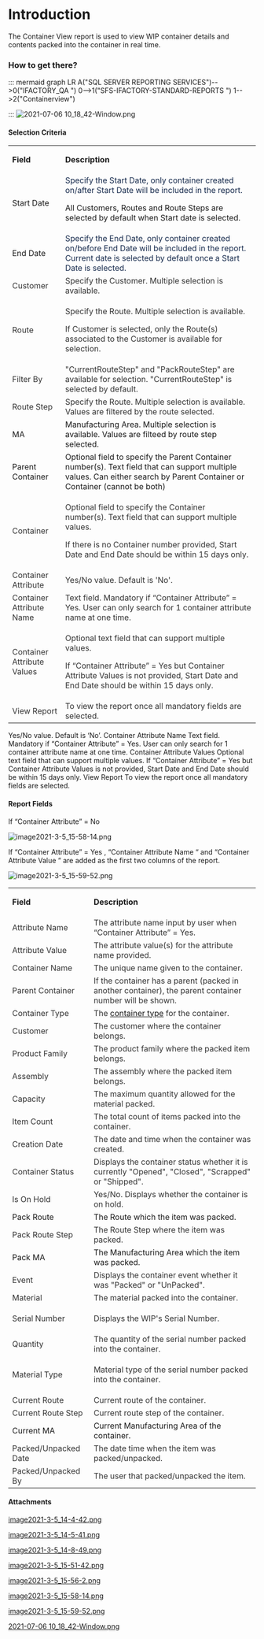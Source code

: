 # Introduction

The Container View report is used to view WIP container details and contents packed into the container in real time.


### How to get there?



::: mermaid
graph LR
A("SQL SERVER REPORTING SERVICES")-->0("IFACTORY_QA ")
0-->1("SFS-IFACTORY-STANDARD-REPORTS ")
1-->2("Containerview")

:::
![2021-07-06 10_18_42-Window.png](/.attachments/94405275.png)




#### **Selection Criteria** 



<table class="wrapped confluenceTable"><colgroup><col /><col /></colgroup><tbody><tr><td class="highlight confluenceTd"><p><strong>Field</strong></p></td><td class="highlight confluenceTd"><p><strong>Description</strong></p></td></tr><tr><td colspan="1" class="confluenceTd">Start Date</td><td colspan="1" class="confluenceTd"><span style="color: rgb(23,43,77);"><span style="color: rgb(23,43,77);">Specify the Start Date, only container created on/after Start Date will be included in the report. </span></span><p>All Customers, Routes and Route Steps are selected by default when Start date is selected.</p></td></tr><tr><td colspan="1" class="confluenceTd">End Date</td><td colspan="1" class="confluenceTd"><span style="color: rgb(23,43,77);">Specify the End Date, only<span> </span></span><span style="color: rgb(23,43,77);">container created on</span><span style="color: rgb(23,43,77);">/before End Date will be included in the report. Current date is selected by default once a Start Date is selected.</span></td></tr><tr><td colspan="1" class="confluenceTd"><span style="color: rgb(51,51,51);">Customer</span></td><td colspan="1" class="confluenceTd"><span style="color: rgb(51,51,51);">Specify the Customer. Multiple selection is available.</span></td></tr><tr><td colspan="1" class="confluenceTd"><span style="color: rgb(51,51,51);">Route</span></td><td colspan="1" class="confluenceTd"><p><span style="color: rgb(51,51,51);">Specify the Route. Multiple selection is available.</span></p><p><span style="color: rgb(51,51,51);">If Customer is selected, only the Route(s) associated to the Customer is available for selection.</span></p></td></tr><tr><td colspan="1" class="confluenceTd"><span style="color: rgb(51,51,51);">Filter By</span></td><td colspan="1" class="confluenceTd"><span style="color: rgb(51,51,51);">"CurrentRouteStep" and "PackRouteStep" are available for selection. "CurrentRouteStep" is selected by default.</span></td></tr><tr><td colspan="1" class="confluenceTd"><span style="color: rgb(51,51,51);">Route Step</span></td><td colspan="1" class="confluenceTd"><span style="color: rgb(51,51,51);">Specify the Route. Multiple selection is available. Values are filtered by the route selected.</span></td></tr><tr><td colspan="1" class="confluenceTd">MA</td><td colspan="1" class="confluenceTd">Manufacturing Area. Multiple selection is available. Values are filteed by route step selected.</td></tr><tr><td colspan="1" class="confluenceTd">Parent Container</td><td colspan="1" class="confluenceTd">Optional field to specify the Parent Container number(s). Text field that can support multiple values. Can either search by Parent Container or Container (cannot be both)</td></tr><tr><td colspan="1" class="confluenceTd"><span style="color: rgb(51,51,51);">Container</span></td><td colspan="1" class="confluenceTd"><p><span style="color: rgb(51,51,51);">Optional field to specify the Container number(s). Text field that can support multiple values.<br /></span></p><p><span style="color: rgb(51,51,51);">If there is no Container number provided, Start Date and End Date should be within 15 days only.</span></p></td></tr><tr><td colspan="1" class="confluenceTd"><span style="color: rgb(51,51,51);">Container Attribute</span></td><td colspan="1" class="confluenceTd"><span style="color: rgb(51,51,51);">Yes/No value. Default is 'No'.</span></td></tr><tr><td colspan="1" class="confluenceTd"><span style="color: rgb(51,51,51);">Container Attribute Name</span></td><td colspan="1" class="confluenceTd"><span style="color: rgb(51,51,51);">Text field. Mandatory if “Container Attribute” = Yes. User can only search for 1 container attribute name at one time.</span></td></tr><tr><td colspan="1" class="confluenceTd"><span style="color: rgb(51,51,51);">Container Attribute Values</span></td><td colspan="1" class="confluenceTd"><p><span style="color: rgb(51,51,51);">Optional text field that can support multiple values.</span></p><p><span style="color: rgb(51,51,51);">If “Container Attribute” = Yes but Container Attribute Values is not provided, Start Date and End Date should be within 15 days only.</span></p></td></tr><tr><td colspan="1" class="confluenceTd"><span style="color: rgb(51,51,51);">View Report</span></td><td colspan="1" class="confluenceTd"><span style="color: rgb(51,51,51);">To view the report once all mandatory fields are selected.</span></td></tr></tbody></table>


Yes/No value. Default is ‘No’.
Container Attribute Name
Text field. Mandatory if “Container Attribute” = Yes. User can only search for 1 container attribute name at one time.
Container Attribute Values
Optional text field that can support multiple values.
If “Container Attribute” = Yes but Container Attribute Values is not provided, Start Date and End Date should be within 15 days only.
View Report
To view the report once all mandatory fields are selected.



#### Report Fields


If “Container Attribute” = No

![image2021-3-5_15-58-14.png](/.attachments/88113528.png)



If “Container Attribute” = Yes , “Container Attribute Name “ and “Container Attribute Value “ are added as the first two columns of the report.

![image2021-3-5_15-59-52.png](/.attachments/88113529.png)


<table class="wrapped confluenceTable"><colgroup><col /><col /></colgroup><tbody><tr><td class="highlight confluenceTd"><p><strong>Field</strong></p></td><td class="highlight confluenceTd"><p><strong>Description</strong></p></td></tr><tr><td colspan="1" class="confluenceTd"><span style="color: rgb(51,51,51);">Attribute Name</span></td><td colspan="1" class="confluenceTd"><span style="color: rgb(51,51,51);">The attribute name input by user when “Container Attribute” = Yes.</span></td></tr><tr><td colspan="1" class="confluenceTd"><span style="color: rgb(51,51,51);">Attribute Value</span></td><td colspan="1" class="confluenceTd"><span style="color: rgb(51,51,51);">The attribute value(s) for the attribute name provided.</span></td></tr><tr><td colspan="1" class="confluenceTd"><span style="color: rgb(51,51,51);">Container Name</span></td><td colspan="1" class="confluenceTd"><span style="color: rgb(51,51,51);">The unique name given to the container.</span></td></tr><tr><td colspan="1" class="confluenceTd"><span style="color: rgb(51,51,51);">Parent Container</span></td><td colspan="1" class="confluenceTd"><span style="color: rgb(51,51,51);">If the container has a parent (packed in another container), the parent container number will be shown.</span></td></tr><tr><td colspan="1" class="confluenceTd"><span style="color: rgb(51,51,51);">Container Type</span></td><td colspan="1" class="confluenceTd"><span style="color: rgb(51,51,51);">The <a class="createlink" href="/pages/createpage.action?spaceKey=IJM&title=Container+Type+%283.0%29&linkCreation=true&fromPageId=88113521">container type</a> for the container.</span></td></tr><tr><td colspan="1" class="confluenceTd"><span style="color: rgb(51,51,51);">Customer</span></td><td colspan="1" class="confluenceTd"><span style="color: rgb(51,51,51);">The customer where the container belongs.</span></td></tr><tr><td colspan="1" class="confluenceTd"><span style="color: rgb(51,51,51);">Product Family</span></td><td colspan="1" class="confluenceTd"><span style="color: rgb(51,51,51);">The product family where the packed item belongs.</span></td></tr><tr><td colspan="1" class="confluenceTd"><span style="color: rgb(51,51,51);">Assembly</span></td><td colspan="1" class="confluenceTd"><span style="color: rgb(51,51,51);">The assembly where the packed item belongs.</span></td></tr><tr><td colspan="1" class="confluenceTd"><span style="color: rgb(51,51,51);">Capacity</span></td><td colspan="1" class="confluenceTd"><span style="color: rgb(51,51,51);">The maximum quantity allowed for the material packed.</span></td></tr><tr><td colspan="1" class="confluenceTd"><span style="color: rgb(51,51,51);">Item Count</span></td><td colspan="1" class="confluenceTd"><span style="color: rgb(51,51,51);">The total count of items packed into the container.</span></td></tr><tr><td colspan="1" class="confluenceTd"><span style="color: rgb(51,51,51);">Creation Date</span></td><td colspan="1" class="confluenceTd"><span style="color: rgb(51,51,51);">The date and time when the container was created.</span></td></tr><tr><td colspan="1" class="confluenceTd"><span style="color: rgb(51,51,51);">Container Status</span></td><td colspan="1" class="confluenceTd"><span style="color: rgb(51,51,51);">Displays the container status whether it is currently "Opened", "Closed", "Scrapped" or "Shipped".</span></td></tr><tr><td colspan="1" class="confluenceTd"><span style="color: rgb(51,51,51);">Is On Hold</span></td><td colspan="1" class="confluenceTd"><span style="color: rgb(51,51,51);">Yes/No. Displays whether the container is on hold.</span></td></tr><tr><td colspan="1" class="confluenceTd">Pack Route</td><td colspan="1" class="confluenceTd">The Route which the item was packed.</td></tr><tr><td colspan="1" class="confluenceTd"><span style="color: rgb(51,51,51);">Pack Route Step</span></td><td colspan="1" class="confluenceTd"><span style="color: rgb(51,51,51);">The Route Step where the item was packed.</span></td></tr><tr><td colspan="1" class="confluenceTd">Pack MA</td><td colspan="1" class="confluenceTd">The Manufacturing Area which the item was packed.</td></tr><tr><td colspan="1" class="confluenceTd"><span style="color: rgb(51,51,51);">Event</span></td><td colspan="1" class="confluenceTd"><span style="color: rgb(51,51,51);">Displays the container event whether it was "Packed" or "UnPacked".</span></td></tr><tr><td colspan="1" class="confluenceTd"><span style="color: rgb(51,51,51);">Material</span></td><td colspan="1" class="confluenceTd"><span style="color: rgb(51,51,51);">The material packed into the container.</span></td></tr><tr><td colspan="1" class="confluenceTd"><span style="color: rgb(51,51,51);">Serial Number</span></td><td colspan="1" class="confluenceTd"><p><span style="color: rgb(51,51,51);">Displays the WIP's Serial Number.</span></p></td></tr><tr><td colspan="1" class="confluenceTd"><span style="color: rgb(51,51,51);">Quantity</span></td><td colspan="1" class="confluenceTd"><span style="color: rgb(51,51,51);">The quantity of the serial number packed into the container.</span></td></tr><tr><td colspan="1" class="confluenceTd"><span style="color: rgb(51,51,51);">Material Type</span></td><td colspan="1" class="confluenceTd"><p><span style="color: rgb(51,51,51);">Material type of the serial number packed into the container.</span></p></td></tr><tr><td colspan="1" class="confluenceTd"><span style="color: rgb(51,51,51);">Current Route</span></td><td colspan="1" class="confluenceTd"><span style="color: rgb(51,51,51);">Current route of the container.</span></td></tr><tr><td colspan="1" class="confluenceTd"><span style="color: rgb(51,51,51);">Current Route Step</span></td><td colspan="1" class="confluenceTd"><span style="color: rgb(51,51,51);">Current route step of the container.</span></td></tr><tr><td colspan="1" class="confluenceTd">Current MA</td><td colspan="1" class="confluenceTd">Current Manufacturing Area of the container.</td></tr><tr><td colspan="1" class="confluenceTd"><span style="color: rgb(51,51,51);">Packed/Unpacked Date</span></td><td colspan="1" class="confluenceTd"><span style="color: rgb(51,51,51);">The date time when the item was packed/unpacked.</span></td></tr><tr><td colspan="1" class="confluenceTd"><span style="color: rgb(51,51,51);">Packed/Unpacked By</span></td><td colspan="1" class="confluenceTd"><span style="color: rgb(51,51,51);">The user that packed/unpacked the item.</span></td></tr></tbody></table>




#### Attachments

[image2021-3-5_14-4-42.png](/.attachments/88113522.png)
[image2021-3-5_14-5-41.png](/.attachments/88113523.png)
[image2021-3-5_14-8-49.png](/.attachments/88113524.png)
[image2021-3-5_15-51-42.png](/.attachments/88113526.png)
[image2021-3-5_15-56-2.png](/.attachments/88113527.png)
[image2021-3-5_15-58-14.png](/.attachments/88113528.png)
[image2021-3-5_15-59-52.png](/.attachments/88113529.png)
[2021-07-06 10_18_42-Window.png](/.attachments/94405275.png)
